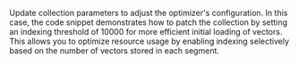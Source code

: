 Update collection parameters to adjust the optimizer's configuration. In this case, the code snippet demonstrates how to patch the collection by setting an indexing threshold of 10000 for more efficient initial loading of vectors. This allows you to optimize resource usage by enabling indexing selectively based on the number of vectors stored in each segment.